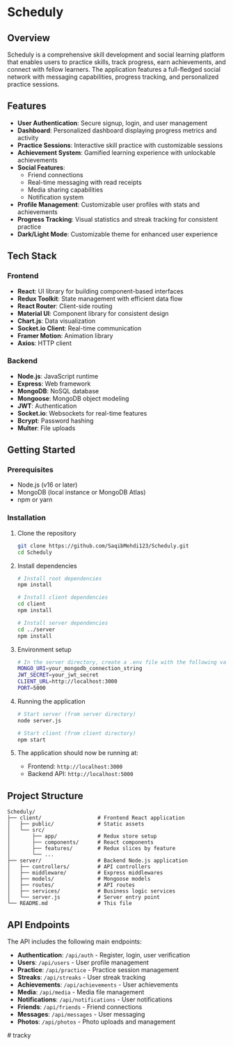 # Scheduly


## Overview

Scheduly is a comprehensive skill development and social learning platform that enables users to practice skills, track progress, earn achievements, and connect with fellow learners. The application features a full-fledged social network with messaging capabilities, progress tracking, and personalized practice sessions.

## Features

- **User Authentication**: Secure signup, login, and user management
- **Dashboard**: Personalized dashboard displaying progress metrics and activity
- **Practice Sessions**: Interactive skill practice with customizable sessions
- **Achievement System**: Gamified learning experience with unlockable achievements 
- **Social Features**:
  - Friend connections
  - Real-time messaging with read receipts
  - Media sharing capabilities
  - Notification system
- **Profile Management**: Customizable user profiles with stats and achievements
- **Progress Tracking**: Visual statistics and streak tracking for consistent practice
- **Dark/Light Mode**: Customizable theme for enhanced user experience

## Tech Stack

### Frontend
- **React**: UI library for building component-based interfaces
- **Redux Toolkit**: State management with efficient data flow
- **React Router**: Client-side routing
- **Material UI**: Component library for consistent design
- **Chart.js**: Data visualization
- **Socket.io Client**: Real-time communication
- **Framer Motion**: Animation library
- **Axios**: HTTP client

### Backend
- **Node.js**: JavaScript runtime
- **Express**: Web framework
- **MongoDB**: NoSQL database
- **Mongoose**: MongoDB object modeling
- **JWT**: Authentication
- **Socket.io**: Websockets for real-time features
- **Bcrypt**: Password hashing
- **Multer**: File uploads

## Getting Started

### Prerequisites
- Node.js (v16 or later)
- MongoDB (local instance or MongoDB Atlas)
- npm or yarn

### Installation

1. Clone the repository
   ```bash
   git clone https://github.com/SaqibMehdi123/Scheduly.git
   cd Scheduly
   ```

2. Install dependencies
   ```bash
   # Install root dependencies
   npm install
   
   # Install client dependencies
   cd client
   npm install
   
   # Install server dependencies
   cd ../server
   npm install
   ```

3. Environment setup
   ```bash
   # In the server directory, create a .env file with the following variables:
   MONGO_URI=your_mongodb_connection_string
   JWT_SECRET=your_jwt_secret
   CLIENT_URL=http://localhost:3000
   PORT=5000
   ```

4. Running the application
   ```bash
   # Start server (from server directory)
   node server.js
   
   # Start client (from client directory)
   npm start
   ```

5. The application should now be running at:
   - Frontend: `http://localhost:3000`
   - Backend API: `http://localhost:5000`

## Project Structure

```
Scheduly/
├── client/                  # Frontend React application
│   ├── public/              # Static assets
│   └── src/
│       ├── app/             # Redux store setup
│       ├── components/      # React components
│       ├── features/        # Redux slices by feature
│       └── ...
├── server/                  # Backend Node.js application
│   ├── controllers/         # API controllers
│   ├── middleware/          # Express middlewares
│   ├── models/              # Mongoose models
│   ├── routes/              # API routes
│   ├── services/            # Business logic services
│   └── server.js            # Server entry point
└── README.md                # This file
```

## API Endpoints

The API includes the following main endpoints:

- **Authentication**: `/api/auth` - Register, login, user verification
- **Users**: `/api/users` - User profile management
- **Practice**: `/api/practice` - Practice session management
- **Streaks**: `/api/streaks` - User streak tracking
- **Achievements**: `/api/achievements` - User achievements
- **Media**: `/api/media` - Media file management
- **Notifications**: `/api/notifications` - User notifications
- **Friends**: `/api/friends` - Friend connections
- **Messages**: `/api/messages` - User messaging
- **Photos**: `/api/photos` - Photo uploads and management



#   t r a c k y  
 